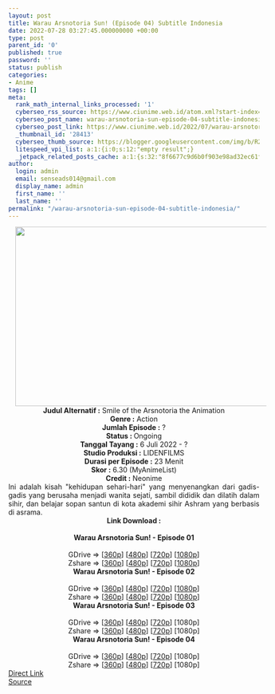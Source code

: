 ```yaml
---
layout: post
title: Warau Arsnotoria Sun! (Episode 04) Subtitle Indonesia
date: 2022-07-28 03:27:45.000000000 +00:00
type: post
parent_id: '0'
published: true
password: ''
status: publish
categories:
- Anime
tags: []
meta:
  rank_math_internal_links_processed: '1'
  cyberseo_rss_source: https://www.ciunime.web.id/atom.xml?start-index=1
  cyberseo_post_name: warau-arsnotoria-sun-episode-04-subtitle-indonesia
  cyberseo_post_link: https://www.ciunime.web.id/2022/07/warau-arsnotoria-sun-subtitle-indonesia.html
  _thumbnail_id: '28413'
  cyberseo_thumb_source: https://blogger.googleusercontent.com/img/b/R29vZ2xl/AVvXsEijP9ceVMbk1Cwh_0siliqv11xXQI2DaQz-tYj5ThQTQ89mbynHiMbSR0WH_7r6ZcLom3lv-_AXFIT8cHaHboz78ltVMPindvoW_QEu8PGuSzXayMLmZip4w62hhbuvzdnZLkxhb1_IqRvNiZYdPt_eSM5m-566wxwe8uwAWcGq8wsUqTL89ZIm5Ifb/w640-h360/Warau%20Arsnotoria%20Sun!.jpg
  litespeed_vpi_list: a:1:{i:0;s:12:"empty result";}
  _jetpack_related_posts_cache: a:1:{s:32:"8f6677c9d6b0f903e98ad32ec61f8deb";a:2:{s:7:"expires";i:1663202319;s:7:"payload";a:3:{i:0;a:1:{s:2:"id";i:27459;}i:1;a:1:{s:2:"id";i:27152;}i:2;a:1:{s:2:"id";i:27583;}}}}
author:
  login: admin
  email: senseads014@gmail.com
  display_name: admin
  first_name: ''
  last_name: ''
permalink: "/warau-arsnotoria-sun-episode-04-subtitle-indonesia/"
---
```

<div class="separator" style="clear: both; text-align: center;"><a href="https://blogger.googleusercontent.com/img/b/R29vZ2xl/AVvXsEijP9ceVMbk1Cwh_0siliqv11xXQI2DaQz-tYj5ThQTQ89mbynHiMbSR0WH_7r6ZcLom3lv-_AXFIT8cHaHboz78ltVMPindvoW_QEu8PGuSzXayMLmZip4w62hhbuvzdnZLkxhb1_IqRvNiZYdPt_eSM5m-566wxwe8uwAWcGq8wsUqTL89ZIm5Ifb/s1280/Warau%20Arsnotoria%20Sun!.jpg" style="margin-left: 1em; margin-right: 1em;"><img border="0" data-original-height="720" data-original-width="1280" height="360" src="{{ site.baseurl }}/assets/2022/07/Warau%20Arsnotoria%20Sun!.jpg" width="640" /></a></div>
<div class="separator" style="clear: both; text-align: center;"></div>
<div style="text-align: center;"><b>Judul</b><b><b> Alternatif</b> :</b> Smile of the Arsnotoria the Animation</div>
<div style="text-align: center;"><b><b>Genre :</b></b> Action</div>
<div style="text-align: center;"><b>Jumlah Episode :</b> ?<br /><b>Status :&nbsp;</b>Ongoing<br /><b>Tanggal Tayang :</b> 6 Juli 2022 - ?<br /><b>Studio Produksi :</b>&nbsp;LIDENFILMS<br /><b>Durasi per Episode :</b> 23 Menit</div>
<div style="text-align: center;"><b>Skor :</b> 6.30 (MyAnimeList)</div>
<div style="text-align: center;"><b>Credit :</b>&nbsp;Neonime</div>
<div style="text-align: center;"></div>
<div style="text-align: justify;">Ini adalah kisah "kehidupan sehari-hari" yang menyenangkan dari gadis-gadis yang berusaha menjadi wanita sejati, sambil dididik dan dilatih dalam sihir, dan belajar sopan santun di kota akademi sihir Ashram yang berbasis di asrama.</div>
<div style="text-align: justify;"></div>
<div style="text-align: justify;"></div>
<div style="text-align: center;">
<div style="text-align: center;">
<div style="text-align: left;">
<div style="text-align: center;"><b>Link Download :</b></div>
<div style="text-align: center;"><b><br /></b></div>
<div style="text-align: center;"><span style="text-align: left;"><b>Warau Arsnotoria Sun!&nbsp;</b></span><b>- Episode 01</b></div>
<div style="text-align: center;"><b><br /></b></div>
<div style="text-align: center;">GDrive =&gt; [<a href="http://www.solidfiles.com/v/eZRKdAy6kkANW" target="_blank" rel="noopener">360p</a>] [<a href="https://acefile.co/f/78828143/neonime_warau_arsnotoria_sun__-_01-480p-zip" target="_blank" rel="noopener">480p</a>] [<a href="https://acefile.co/f/78828148/neonime_warau_arsnotoria_sun__-_01-720p-zip" target="_blank" rel="noopener">720p</a>] [<a href="https://acefile.co/f/78828149/neonime_warau_arsnotoria_sun__-_01-1080p-zip" target="_blank" rel="noopener">1080p</a>]</div>
<div style="text-align: center;">Zshare =&gt; [<a href="https://www79.zippyshare.com/v/FzrLVjH0/file.html" target="_blank" rel="noopener">360p</a>] [<a href="https://www53.zippyshare.com/v/nNeMciH4/file.html" target="_blank" rel="noopener">480p</a>] [<a href="https://www77.zippyshare.com/v/0DECCGUU/file.html" target="_blank" rel="noopener">720p</a>] [<a href="https://www66.zippyshare.com/v/JHzxURz2/file.html" target="_blank" rel="noopener">1080p</a>]</div>
<div style="text-align: center;"></div>
<div style="text-align: center;">
<div><span style="text-align: left;"><b>Warau Arsnotoria Sun!&nbsp;</b></span><b>- Episode 02</b></div>
<div><b><br /></b></div>
<div>GDrive =&gt; [<a href="http://www.solidfiles.com/v/aMZvrrRMkpryn" target="_blank" rel="noopener">360p</a>] [<a href="https://acefile.co/f/79468402/neonime_warau_arsnotoria_sun__-_02-480p-zip" target="_blank" rel="noopener">480p</a>] [<a href="https://acefile.co/f/79468555/neonime_warau_arsnotoria_sun__-_02-720p-zip" target="_blank" rel="noopener">720p</a>] [<a href="https://acefile.co/f/79468966/neonime_warau_arsnotoria_sun__-_02-1080p-zip" target="_blank" rel="noopener">1080p</a>]</div>
<div>Zshare =&gt; [<a href="https://www15.zippyshare.com/v/WyydkIu9/file.html" target="_blank" rel="noopener">360p</a>] [<a href="https://www16.zippyshare.com/v/3o8f3ys1/file.html" target="_blank" rel="noopener">480p</a>] [<a href="https://www60.zippyshare.com/v/TijIBOOa/file.html" target="_blank" rel="noopener">720p</a>] [<a href="https://www94.zippyshare.com/v/4mQUvygP/file.html" target="_blank" rel="noopener">1080p</a>]</div>
<div></div>
<div>
<div><span style="text-align: left;"><b>Warau Arsnotoria Sun!&nbsp;</b></span><b>- Episode 03</b></div>
<div><b><br /></b></div>
<div>GDrive =&gt; [<a href="https://www.mp4upload.com/21bsj334yzyh" target="_blank" rel="noopener">360p</a>] [<a href="https://www.mp4upload.com/cl2ucvwhg9kp" target="_blank" rel="noopener">480p</a>] [<a href="https://www.mp4upload.com/ydba4wtyzm6n" target="_blank" rel="noopener">720p</a>] [1080p]</div>
<div>Zshare =&gt; [<a href="https://www71.zippyshare.com/v/HJ2gm0fw/file.html" target="_blank" rel="noopener">360p</a>] [<a href="https://www71.zippyshare.com/v/GIdrPkvX/file.html" target="_blank" rel="noopener">480p</a>] [<a href="https://www71.zippyshare.com/v/QKv552I1/file.html" target="_blank" rel="noopener">720p</a>] [1080p]</div>
</div>
<div></div>
<div>
<div><span style="text-align: left;"><b>Warau Arsnotoria Sun!&nbsp;</b></span><b>- Episode 04</b></div>
<div><b><br /></b></div>
<div>GDrive =&gt; [<a href="http://www.solidfiles.com/v/Xw8gL22dgYdgk" target="_blank" rel="noopener">360p</a>] [<a href="http://www.solidfiles.com/v/nVDgkv33pnNz6" target="_blank" rel="noopener">480p</a>] [<a href="http://www.solidfiles.com/v/3Y8adAj7LwN48" target="_blank" rel="noopener">720p</a>] [1080p]</div>
<div>Zshare =&gt; [<a href="https://www31.zippyshare.com/v/duK3DPuC/file.html" target="_blank" rel="noopener">360p</a>] [<a href="https://www31.zippyshare.com/v/gHTP4YGc/file.html" target="_blank" rel="noopener">480p</a>] [<a href="https://www31.zippyshare.com/v/5wc7f6aZ/file.html" target="_blank" rel="noopener">720p</a>] [1080p]</div>
</div>
</div>
</div>
</div>
</div>
<link rel="stylesheet" href="https://cdnjs.cloudflare.com/ajax/libs/font-awesome/4.7.0/css/font-awesome.min.css" />
<div class="divbtn"> <a href="https://handymansurrender.com/fihup8buzv?key=94550f7ce39444073321dde3b8782f97" class="btn"><i class="fa fa-download"></i> Direct Link</a> <br /><a href="https://www.ciunime.web.id/2022/07/warau-arsnotoria-sun-subtitle-indonesia.html">Source</a> </div>

